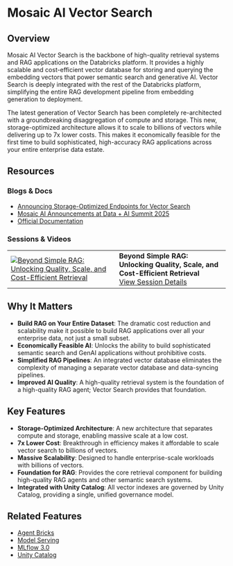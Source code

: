 # Mosaic AI Vector Search

## Overview

Mosaic AI Vector Search is the backbone of high-quality retrieval systems and RAG applications on the Databricks platform. It provides a highly scalable and cost-efficient vector database for storing and querying the embedding vectors that power semantic search and generative AI. Vector Search is deeply integrated with the rest of the Databricks platform, simplifying the entire RAG development pipeline from embedding generation to deployment.

The latest generation of Vector Search has been completely re-architected with a groundbreaking disaggregation of compute and storage. This new, storage-optimized architecture allows it to scale to billions of vectors while delivering up to 7x lower costs. This makes it economically feasible for the first time to build sophisticated, high-accuracy RAG applications across your entire enterprise data estate.

## Resources

### Blogs & Docs
*   [Announcing Storage-Optimized Endpoints for Vector Search](https://www.databricks.com/blog/announcing-storage-optimized-endpoints-vector-search)
*   [Mosaic AI Announcements at Data + AI Summit 2025](https://www.databricks.com/blog/mosaic-ai-announcements-data-ai-summit-2025)
*   [Official Documentation](https://docs.databricks.com/en/generative-ai/vector-search.html)

### Sessions & Videos

| | |
| --- | --- |
| [![Beyond Simple RAG: Unlocking Quality, Scale, and Cost-Efficient Retrieval](https://img.youtube.com/vi/pUKvTs6Eg4k/0.jpg)](https://www.youtube.com/watch?v=pUKvTs6Eg4k&t=6s) | **Beyond Simple RAG: Unlocking Quality, Scale, and Cost-Efficient Retrieval**<br/>[View Session Details](https://www.databricks.com/dataaisummit/session/beyond-simple-rag-unlocking-quality-scale-and-cost-efficient-retrieval) |

## Why It Matters

*   **Build RAG on Your Entire Dataset**: The dramatic cost reduction and scalability make it possible to build RAG applications over all your enterprise data, not just a small subset.
*   **Economically Feasible AI**: Unlocks the ability to build sophisticated semantic search and GenAI applications without prohibitive costs.
*   **Simplified RAG Pipelines**: An integrated vector database eliminates the complexity of managing a separate vector database and data-syncing pipelines.
*   **Improved AI Quality**: A high-quality retrieval system is the foundation of a high-quality RAG agent; Vector Search provides that foundation.

## Key Features

*   **Storage-Optimized Architecture**: A new architecture that separates compute and storage, enabling massive scale at a low cost.
*   **7x Lower Cost**: Breakthrough in efficiency makes it affordable to scale vector search to billions of vectors.
*   **Massive Scalability**: Designed to handle enterprise-scale workloads with billions of vectors.
*   **Foundation for RAG**: Provides the core retrieval component for building high-quality RAG agents and other semantic search systems.
*   **Integrated with Unity Catalog**: All vector indexes are governed by Unity Catalog, providing a single, unified governance model.

## Related Features
*   [Agent Bricks](../agent-bricks/)
*   [Model Serving](../model-serving/)
*   [MLflow 3.0](../mlflow-3.0/)
*   [Unity Catalog](../../unity-catalog/README.md)
